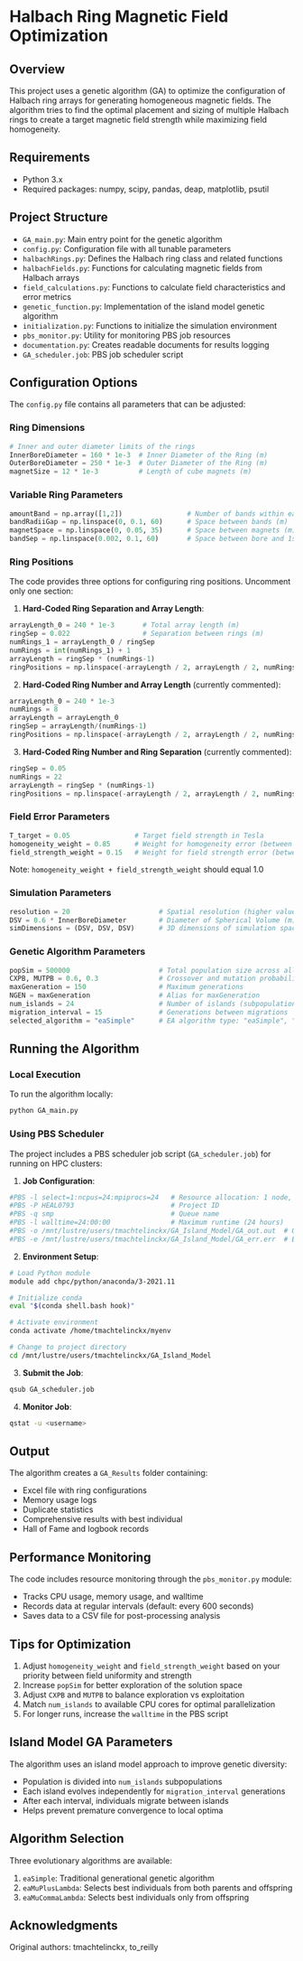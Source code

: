 # Halbach Ring Magnetic Field Optimization

## Overview
This project uses a genetic algorithm (GA) to optimize the configuration of Halbach ring arrays for generating homogeneous magnetic fields. The algorithm tries to find the optimal placement and sizing of multiple Halbach rings to create a target magnetic field strength while maximizing field homogeneity.

## Requirements
- Python 3.x
- Required packages: numpy, scipy, pandas, deap, matplotlib, psutil

## Project Structure
- `GA_main.py`: Main entry point for the genetic algorithm
- `config.py`: Configuration file with all tunable parameters
- `halbachRings.py`: Defines the Halbach ring class and related functions
- `halbachFields.py`: Functions for calculating magnetic fields from Halbach arrays
- `field_calculations.py`: Functions to calculate field characteristics and error metrics
- `genetic_function.py`: Implementation of the island model genetic algorithm
- `initialization.py`: Functions to initialize the simulation environment
- `pbs_monitor.py`: Utility for monitoring PBS job resources
- `documentation.py`: Creates readable documents for results logging
- `GA_scheduler.job`: PBS job scheduler script

## Configuration Options
The `config.py` file contains all parameters that can be adjusted:

### Ring Dimensions
```python
# Inner and outer diameter limits of the rings
InnerBoreDiameter = 160 * 1e-3  # Inner Diameter of the Ring (m)
OuterBoreDiameter = 250 * 1e-3  # Outer Diameter of the Ring (m)
magnetSize = 12 * 1e-3          # Length of cube magnets (m)
```

### Variable Ring Parameters
```python
amountBand = np.array([1,2])                # Number of bands within each ring
bandRadiiGap = np.linspace(0, 0.1, 60)      # Space between bands (m)
magnetSpace = np.linspace(0, 0.05, 35)      # Space between magnets (m)
bandSep = np.linspace(0.002, 0.1, 60)       # Space between bore and 1st band (m)
```

### Ring Positions
The code provides three options for configuring ring positions. Uncomment only one section:

1. **Hard-Coded Ring Separation and Array Length**:
```python
arrayLength_0 = 240 * 1e-3       # Total array length (m)
ringSep = 0.022                  # Separation between rings (m)
numRings_1 = arrayLength_0 / ringSep
numRings = int(numRings_1) + 1
arrayLength = ringSep * (numRings-1)
ringPositions = np.linspace(-arrayLength / 2, arrayLength / 2, numRings)
```

2. **Hard-Coded Ring Number and Array Length** (currently commented):
```python
arrayLength_0 = 240 * 1e-3
numRings = 8
arrayLength = arrayLength_0
ringSep = arrayLength/(numRings-1)
ringPositions = np.linspace(-arrayLength / 2, arrayLength / 2, numRings)
```

3. **Hard-Coded Ring Number and Ring Separation** (currently commented):
```python
ringSep = 0.05
numRings = 22
arrayLength = ringSep * (numRings-1)
ringPositions = np.linspace(-arrayLength / 2, arrayLength / 2, numRings)
```

### Field Error Parameters
```python
T_target = 0.05                # Target field strength in Tesla
homogeneity_weight = 0.85      # Weight for homogeneity error (between 0-1)
field_strength_weight = 0.15   # Weight for field strength error (between 0-1)
```
Note: `homogeneity_weight + field_strength_weight` should equal 1.0

### Simulation Parameters
```python
resolution = 20                      # Spatial resolution (higher values = lower precision)
DSV = 0.6 * InnerBoreDiameter        # Diameter of Spherical Volume (m)
simDimensions = (DSV, DSV, DSV)      # 3D dimensions of simulation space (m)
```

### Genetic Algorithm Parameters
```python
popSim = 500000                      # Total population size across all islands
CXPB, MUTPB = 0.6, 0.3               # Crossover and mutation probabilities
maxGeneration = 150                  # Maximum generations
NGEN = maxGeneration                 # Alias for maxGeneration
num_islands = 24                     # Number of islands (subpopulations)
migration_interval = 15              # Generations between migrations
selected_algorithm = "eaSimple"      # EA algorithm type: "eaSimple", "eaMuPlusLambda", or "eaMuCommaLambda"
```

## Running the Algorithm

### Local Execution
To run the algorithm locally:
```bash
python GA_main.py
```

### Using PBS Scheduler
The project includes a PBS scheduler job script (`GA_scheduler.job`) for running on HPC clusters:

1. **Job Configuration**:
```bash
#PBS -l select=1:ncpus=24:mpiprocs=24   # Resource allocation: 1 node, 24 CPUs
#PBS -P HEAL0793                        # Project ID
#PBS -q smp                             # Queue name
#PBS -l walltime=24:00:00               # Maximum runtime (24 hours)
#PBS -o /mnt/lustre/users/tmachtelinckx/GA_Island_Model/GA_out.out  # Output file
#PBS -e /mnt/lustre/users/tmachtelinckx/GA_Island_Model/GA_err.err  # Error file
```

2. **Environment Setup**:
```bash
# Load Python module
module add chpc/python/anaconda/3-2021.11

# Initialize conda
eval "$(conda shell.bash hook)"

# Activate environment
conda activate /home/tmachtelinckx/myenv

# Change to project directory
cd /mnt/lustre/users/tmachtelinckx/GA_Island_Model
```

3. **Submit the Job**:
```bash
qsub GA_scheduler.job
```

4. **Monitor Job**:
```bash
qstat -u <username>
```

## Output
The algorithm creates a `GA_Results` folder containing:
- Excel file with ring configurations
- Memory usage logs
- Duplicate statistics
- Comprehensive results with best individual
- Hall of Fame and logbook records

## Performance Monitoring
The code includes resource monitoring through the `pbs_monitor.py` module:
- Tracks CPU usage, memory usage, and walltime
- Records data at regular intervals (default: every 600 seconds)
- Saves data to a CSV file for post-processing analysis

## Tips for Optimization
1. Adjust `homogeneity_weight` and `field_strength_weight` based on your priority between field uniformity and strength
2. Increase `popSim` for better exploration of the solution space
3. Adjust `CXPB` and `MUTPB` to balance exploration vs exploitation
4. Match `num_islands` to available CPU cores for optimal parallelization
5. For longer runs, increase the `walltime` in the PBS script

## Island Model GA Parameters
The algorithm uses an island model approach to improve genetic diversity:
- Population is divided into `num_islands` subpopulations
- Each island evolves independently for `migration_interval` generations
- After each interval, individuals migrate between islands
- Helps prevent premature convergence to local optima

## Algorithm Selection
Three evolutionary algorithms are available:
1. `eaSimple`: Traditional generational genetic algorithm
2. `eaMuPlusLambda`: Selects best individuals from both parents and offspring
3. `eaMuCommaLambda`: Selects best individuals only from offspring

## Acknowledgments
Original authors: tmachtelinckx, to_reilly

